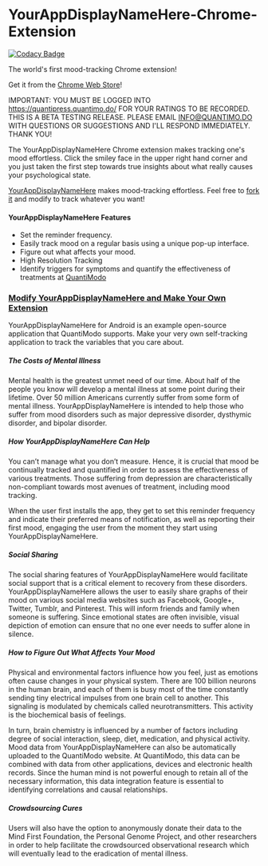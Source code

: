 YourAppDisplayNameHere-Chrome-Extension
==========================

[![Codacy Badge](https://www.codacy.com/project/badge/79104e8774de4a278079d922ce935b24)](https://www.codacy.com/app/m_3/YourAppDisplayNameHere-Chrome)

The world's first mood-tracking Chrome extension!

Get it from the [Chrome Web Store](https://chrome.google.com/webstore/detail/your_quantimodo_client_id_here/lncgjbhijecjdbdgeigfodmiimpmlelg?hl=en-US)!

IMPORTANT: YOU MUST BE LOGGED INTO https://quantipress.quantimo.do/ FOR YOUR RATINGS TO BE RECORDED. THIS IS A BETA TESTING RELEASE. PLEASE EMAIL INFO@QUANTIMO.DO WITH QUESTIONS OR SUGGESTIONS AND I'LL RESPOND IMMEDIATELY. THANK YOU!

The YourAppDisplayNameHere Chrome extension makes tracking one's mood effortless. Click the smiley face in the upper right hand corner and you just taken the first step towards true insights about what really causes your psychological state.

[YourAppDisplayNameHere](https://play.google.com/store/apps/details?id=com.your_quantimodo_client_id_here&hl=en) makes mood-tracking effortless.  Feel free to [fork it](https://github.com/mikepsinn/YourAppDisplayNameHere-Chrome) and modify to track whatever you want!

#### YourAppDisplayNameHere Features
* Set the reminder frequency.
* Easily track mood on a regular basis using a unique pop-up interface.
* Figure out what affects your mood.
* High Resolution Tracking
* Identify triggers for symptoms and quantify the effectiveness of treatments at [QuantiModo](https://quantipress.quantimo.do/)

### [Modify YourAppDisplayNameHere and Make Your Own Extension](https://github.com/mikepsinn/YourAppDisplayNameHere-Chrome)
YourAppDisplayNameHere for Android is an example open-source application that QuantiModo supports. Make your very own self-tracking application to track the variables that you care about.

##### The Costs of Mental Illness

Mental health is the greatest unmet need of our time. About half of the people you know will develop a mental illness at some point during their lifetime. Over 50 million Americans currently suffer from some form of mental illness. YourAppDisplayNameHere is intended to help those who suffer from mood disorders such as major depressive disorder, dysthymic disorder, and bipolar disorder.

##### How YourAppDisplayNameHere Can Help
You can’t manage what you don’t measure. Hence, it is crucial that mood be continually tracked and quantified in order to assess the effectiveness of various treatments. Those suffering from depression are characteristically non-compliant towards most avenues of treatment, including mood tracking.

When the user first installs the app, they get to set this reminder frequency and indicate their preferred means of notification, as well as reporting their first mood, engaging the user from the moment they start using YourAppDisplayNameHere.

##### Social Sharing

The social sharing features of YourAppDisplayNameHere would facilitate social support that is a critical element to recovery from these disorders. YourAppDisplayNameHere allows the user to easily share graphs of their mood on various social media websites such as Facebook, Google+, Twitter, Tumblr, and Pinterest. This will inform friends and family when someone is suffering.  Since emotional states are often invisible, visual depiction of emotion can ensure that no one ever needs to suffer alone in silence.

##### How to Figure Out What Affects Your Mood

Physical and environmental factors influence how you feel, just as emotions often cause changes in your physical system. There are 100 billion neurons in the human brain, and each of them is busy most of the time constantly sending tiny electrical impulses from one brain cell to another.  This signaling is modulated by chemicals called neurotransmitters. This activity is the biochemical basis of feelings.

In turn, brain chemistry is influenced by a number of factors including degree of social interaction, sleep, diet, medication, and physical activity. Mood data from YourAppDisplayNameHere can also be automatically uploaded to the QuantiModo website.  At QuantiModo, this data can be combined with data from other applications, devices and electronic health records.  Since the human mind is not powerful enough to retain all of the necessary information, this data integration feature is essential to identifying correlations and causal relationships.

##### Crowdsourcing Cures

Users will also have the option to anonymously donate their data to the Mind First Foundation, the Personal Genome Project, and other researchers in order to help facilitate the crowdsourced observational research which will eventually lead to the eradication of mental illness.

